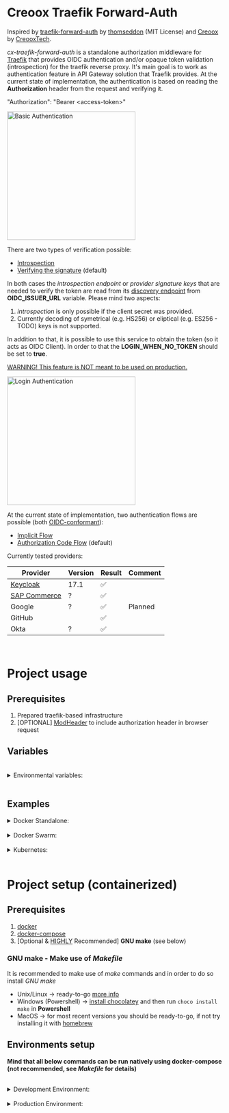 # Creoox Traefik Forward-Auth

Inspired by [traefik-forward-auth](https://github.com/thomseddon/traefik-forward-auth) by [thomseddon](https://github.com/thomseddon) (MIT License) and [Creoox](https://github.com/Creoox/cx-traefik-forward-auth) by [CreooxTech](https://github.com/CreooxTech).

_cx-traefik-forward-auth_ is a standalone authorization middleware for [Traefik](https://traefik.io/traefik/) that provides OIDC authentication and/or opaque token validation (introspection) for the traefik reverse proxy. It's main goal is to work as authentication feature in API Gateway solution that Traefik provides. At the current state of implementation, the authentication is based on reading the **Authorization** header from the request and verifying it.

"Authorization": "Bearer \<access-token\>"

<img src="./auth-basic.gif" alt="Basic Authentication" height="300">

There are two types of verification possible:

- [Introspection](https://www.oauth.com/oauth2-servers/token-introspection-endpoint/)
- [Verifying the signature](https://developer.okta.com/docs/guides/validate-id-tokens/main/) (default)

In both cases the _introspection endpoint_ or _provider signature keys_ that are needed to verify the token are read from its [discovery endpoint](https://swagger.io/docs/specification/authentication/openid-connect-discovery/) from **OIDC_ISSUER_URL** variable. Please mind two aspects:

1. _introspection_ is only possible if the client secret was provided.
2. Currently decoding of symetrical (e.g. HS256) or eliptical (e.g. ES256 - TODO) keys is not supported.

In addition to that, it is possible to use this service to obtain the token (so it acts as OIDC Client). In order to that the **LOGIN_WHEN_NO_TOKEN** should be set to **true**.

<u>WARNING! This feature is NOT meant to be used on production.</u>

<img src="./auth-login.gif" alt="Login Authentication" height="300">

At the current state of implementation, two authentication flows are possible (both [OIDC-conformant](https://auth0.com/docs/authenticate/login/oidc-conformant-authentication)):

- [Implicit Flow](https://auth0.com/docs/authenticate/login/oidc-conformant-authentication/oidc-adoption-implicit-flow)
- [Authorization Code Flow](https://auth0.com/docs/authenticate/login/oidc-conformant-authentication/oidc-adoption-auth-code-flow) (default)

Currently tested providers:

| Provider                                               | Version | Result | Comment       |
| ------------------------------------------------------ | ------- | ------ | ------------- |
| [Keycloak](https://www.keycloak.org/)                  | 17.1    | ✅     |               |
| [SAP Commerce](https://help.sap.com/docs/SAP_COMMERCE) | ?       | ✅     |               |
| Google                                                 | ?       | ✅     | Planned       |
| GitHub                                                 |         | ✅     |               |
| Okta                                                   | ?       | ✅     |               |

<br/>

# Project usage

## Prerequisites

1. Prepared traefik-based infrastructure
2. [OPTIONAL] [ModHeader](https://modheader.com/) to include authorization header in browser request

## Variables

<br/>

<details>
<summary>Environmental variables:</summary>

| Variable Name            | Type    | Obligatory | Comment                                                      |
| ------------------------ | ------- | ---------- | ------------------------------------------------------------ |
| APP_NAME                 | string  | No         | Displayed service (app) name                                 |
| APP_VERSION              | string  | No         | Displayed service (app) version                              |
| APP_PORT                 | int     | No         | Service running port                                         |
| HOST_URI                 | string  | Yes        | URI of the host the service is running on                    |
| ENVIRONMENT              | string  | Yes        | 'development' or 'production'                                |
| OIDC_ISSUER_URL          | string  | Yes        | Main Issuer's URL - all data are retrieved from there        |
| OIDC_CLIENT_ID           | string  | Yes        | OIDC client id                                               |
| OIDC_CLIENT_SECRET       | string  | No         | OIDC client secret (if set)                                  |
| OIDC_VERIFICATION_TYPE   | string  | Yes        | 'jwt' - decoding or 'introspection' - asking AS              |
| JWT_STRICT_AUDIENCE      | boolean | Yes        | true if token should be used for strict audinence only       |
| JWT_TOKEN_TYPE           | string  | No         | Used token, either 'access_token' (default) or 'id_token'    |
| AUTH_ENDPOINT            | string  | No         | Service redirection endpoint, '/\_oauth' by default          |
| AUTH_ALLOW_UNSEC_OPTIONS | boolean | No         | Allow unsecured OPTIONS request, false by default            |
| LOGIN_WHEN_NO_TOKEN      | boolean | Yes        | true if login functionality should be on (**dev only!**)     |
| LOGIN_AUTH_FLOW          | string  | No         | 'code' (default) or 'id_token token' (implicit flow)         |
| LOGIN_SCOPE              | string  | No         | Requested scope(s), defaults to "openid email profile"       |
| LOGIN_COOKIE_NAME        | string  | No         | Name of the browser cookie, only if LOGIN_WHEN_NO_TOKEN=true |
| LOGIN_SESSION_SECRET     | string  | No         | Randomized secret for cookie-session                         |
| AUTH_ROLES_STRUCT        | string  | No         | Structure of roles (list) in token payload (**dot** notation)|
| AUTH_ROLE_NAME           | string  | No         | Role name to check in token roles                            |

Please mind that if <code>AUTH_ALLOW_UNSEC_OPTIONS</code> is set to <code>true</code>, then the endpoint that should
accept OPTIONS request, should provide separate rule for that and pass <code>X-Forwarded-Method: OPTIONS</code> header
to **cx-traefik-forward-auth** there, for instance (docker).

```yml
    ...
    labels:
      - "traefik.enable=true"
      - "traefik.http.middlewares.add-options-header.headers.customrequestheaders.X-Forwarded-Method=OPTIONS"
      - "traefik.http.routers.your-endpoint-options.rule=Host(`your-endpoint.com`) && Method(`OPTIONS`)"
      - "traefik.http.routers.your-endpoint-options.middlewares=add-options-header,cx-traefik-forward-auth"
      ...
```

Additionally, both <code>AUTH_ROLES_STRUCT</code> and <code>AUTH_ROLE_NAME</code> have to be either set or empty. Object dot notation is presented below:

`resource_access.dummy-client.roles` 

and is equall to JSON notation:

```json
...
"resource_access": {
  "dummy-client": {
    "roles": [...],
  },
},
```

</details>
<br/>

## Examples

<details>
<summary>Docker Standalone:</summary>

```yml
traefik:
    image: traefik:latest
    container_name: cx-example-traefik
    restart: unless-stopped
    security_opt:
      - no-new-privileges:true
    networks:
      - cx-example-net
    ports:
      - 80:80
      - 443:443
    volumes:
      - /etc/localtime:/etc/localtime:ro
      # - /var/run/docker.sock:/var/run/docker.sock:ro
      - ./traefik/traefik.toml:/etc/traefik/traefik.toml:ro
      - ./traefik/services.toml:/etc/traefik/services.toml:ro
      - ./traefik/acme.json:/etc/traefik/acme.json
      - ./logs/traefik-access.log:/traefik-access.log
      - ./logs/traefik-service.log:/traefik-service.log
    labels:
      - "traefik.enable=true"
      - "traefik.http.middlewares.traefik-https-redirect.redirectscheme.scheme=https"

      - "traefik.http.routers.traefik.entrypoints=web"
      - "traefik.http.routers.traefik.rule=Host(`localhost`)"
      - "traefik.http.routers.traefik.middlewares=traefik-https-redirect"

      - "traefik.http.routers.traefik-secure.entrypoints=websecure"
      - "traefik.http.routers.traefik-secure.rule=Host(`localhost`)"
      - "traefik.http.routers.traefik-secure.tls=true"
      - "traefik.http.routers.traefik-secure.tls.certresolver=hypercpq"
      - "traefik.http.routers.traefik-secure.service=api@internal"
      - "traefik.http.routers.traefik-secure.middlewares=traefik-forward-auth"

  # https://doc.traefik.io/traefik/providers/docker/#docker-api-access
  socket-proxy:
      image: tecnativa/docker-socket-proxy
      container_name: cx-example-socket-proxy
      restart: unless-stopped
      volumes:
        - /var/run/docker.sock:/var/run/docker.sock:ro
      environment:
        CONTAINERS: 1
      networks:
        - cx-example-net

  traefik-forward-auth:
    image: creoox/cx-traefik-forward-auth:1.1.5
    container_name: cx-example-traefik-forward-auth
    env_file:
      - ./cx-traefik-forward-auth.env
    networks:
      - cx-example-net
    labels:
      - "traefik.enable=true"
      - "traefik.docker.network=cx-example-net"
      - "traefik.http.middlewares.traefik-forward-auth.forwardauth.address=http://traefik-forward-auth:4181"
      - "traefik.http.middlewares.traefik-forward-auth.forwardauth.authResponseHeaders=X-Forwarded-User"
      - "traefik.http.services.traefik-forward-auth.loadbalancer.server.port=4181"
```

</details>
<br/>

<details>
<summary>Docker Swarm:</summary>

Not tested -> TODO

</details>
<br/>

<details>
<summary>Kubernetes:</summary>

Not implemented -> TODO

</details>
<br/>

# Project setup (containerized)

## Prerequisites

1. [docker](https://docs.docker.com/get-docker/)
2. [docker-compose](https://docs.docker.com/compose/install/)
3. [Optional & <u>HIGHLY</u> Recommended] **GNU make** (see below)

### GNU make - Make use of _Makefile_

It is recommended to make use of _make_ commands and in order to do so install _GNU make_

- Unix/Linux -> ready-to-go [more info](https://makefiletutorial.com/#running-the-examples)
- Windows (Powershell) -> [install chocolatey](https://chocolatey.org/install) and then run `choco install make` in **Powershell**
- MacOS -> for most recent versions you should be ready-to-go, if not try installing it with [homebrew](https://formulae.brew.sh/formula/make)

## Environments setup

**Mind that all below commands can be run natively using docker-compose (not recommended, see _Makefile_ for details)**

<br/>

<details>
<summary>Development Environment:</summary>

### Prepare development environment

```shell
make build-dev-env
```

### Run development environment

```shell
make run-dev-env
```

### Run unit tests (in separate container)

```shell
make run-unit-tests
```

### Run unit tests with coverage HTML-report (in separate container)

```shell
make run-ut-coverage-html
```

### Run lint check (in separate container)

```shell
make run-lint-check
```

### Shut down and clean development environment

```
make down-dev-env
```

</details>
<br/>

<details>
<summary>Production Environment:</summary>

### Prepare production environment

```shell
make pull-prod-env
```

You may use `make build-prod-env` for environment build, mind that it's meant for **developers only**!

### Run production environment

```shell
make run-prod-env
```

### Shut down and clean production environment

```shell
make down-prod-env
```

</details>
